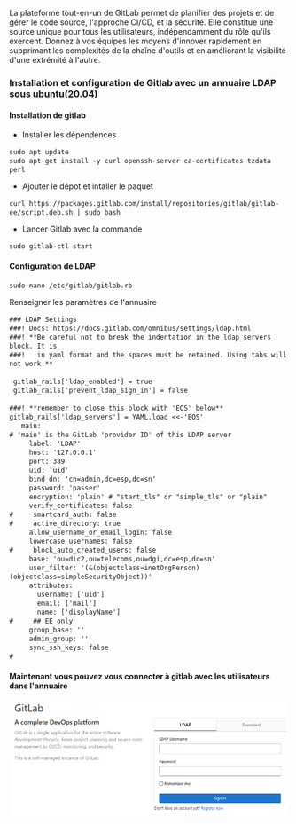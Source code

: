 La plateforme tout-en-un de GitLab permet de planifier des projets et de gérer le code source, l'approche CI/CD, et la sécurité. Elle constitue une source unique pour tous les utilisateurs, indépendamment du rôle qu'ils exercent. Donnez à vos équipes les moyens d'innover rapidement en supprimant les complexités de la chaîne d'outils et en améliorant la visibilité d'une extrémité à l'autre.

### Installation et configuration de Gitlab avec un annuaire LDAP sous ubuntu(20.04)

#### Installation de gitlab

- Installer les dépendences
```shell
sudo apt update
sudo apt-get install -y curl openssh-server ca-certificates tzdata perl
```
- Ajouter le dépot et intaller le paquet
```shell
curl https://packages.gitlab.com/install/repositories/gitlab/gitlab-ee/script.deb.sh | sudo bash
```

- Lancer Gitlab avec la commande
```shell
sudo gitlab-ctl start
```

#### Configuration de LDAP

```shell
sudo nano /etc/gitlab/gitlab.rb
```
Renseigner les paramètres de l'annuaire
```shell
### LDAP Settings
###! Docs: https://docs.gitlab.com/omnibus/settings/ldap.html
###! **Be careful not to break the indentation in the ldap_servers block. It is
###!   in yaml format and the spaces must be retained. Using tabs will not work.**

 gitlab_rails['ldap_enabled'] = true
 gitlab_rails['prevent_ldap_sign_in'] = false

###! **remember to close this block with 'EOS' below**
gitlab_rails['ldap_servers'] = YAML.load <<-'EOS'
   main:
# 'main' is the GitLab 'provider ID' of this LDAP server
     label: 'LDAP'
     host: '127.0.0.1'
     port: 389
     uid: 'uid'
     bind_dn: 'cn=admin,dc=esp,dc=sn'
     password: 'passer'
     encryption: 'plain' # "start_tls" or "simple_tls" or "plain"
     verify_certificates: false
#     smartcard_auth: false
#     active_directory: true
     allow_username_or_email_login: false
     lowercase_usernames: false
#     block_auto_created_users: false
     base: 'ou=dic2,ou=telecoms,ou=dgi,dc=esp,dc=sn'
     user_filter: '(&(objectclass=inetOrgPerson)(objectclass=simpleSecurityObject))'
     attributes:
       username: ['uid']
       email: ['mail']
       name: ['displayName']
#     ## EE only
     group_base: ''
     admin_group: ''
     sync_ssh_keys: false
#

```

#### Maintenant vous pouvez vous connecter à gitlab avec les utilisateurs dans l'annuaire

![photo](../../static/img/gitlab1.png)


